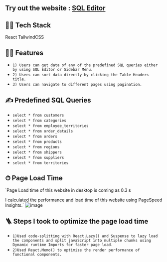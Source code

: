 ## Try out the website : [SQL Editor](https://sql-editor-210.netlify.app/)

## 👨‍🔧 Tech Stack

React 
TailwindCSS

## 👨‍💻 Features
- `1) Users can get data of any of the predefined SQL queries either by using SQL Editor or Sidebar Menu.`
- `2) Users can sort data directly by clicking the Table Headers title.`
- `3) Users can navigate to different pages using pagination.`


## ✍️ Predefined SQL Queries

- `select * from customers`
- `select * from categories`
- `select * from employee_territories`
- `select * from order_details`
- `select * from orders`
- `select * from products`
- `select * from regions`
- `select * from shippers`
- `select * from suppliers`
- `select * from territories`

## ⏱ Page Load Time

`Page Load time of this website in desktop is coming as 0.3 s

I calculated the performance and load time of this website using PageSpeed Insights.`
![image](https://user-images.githubusercontent.com/87414843/170837721-a4c2576b-8e9e-41be-82ae-27b18dea6a4c.png)

## 🪜 Steps I took to optimize the page load time
- `1)Used code-splitting with React.Lazy() and Suspense to lazy load the components and split javaScript into multiple chunks using Dynamic runtime Imports for faster page load.`
- `2)Used React.Memo() to optimize the render performance of functional components.`

